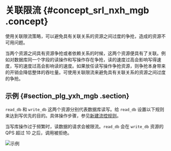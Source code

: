 # 关联限流 {#concept_srl_nxh_mgb .concept}

使用关联限流策略，可以避免具有关联关系的资源之间过度的争抢，造成的资源不可用问题。

当两个资源之间具有资源争抢或者依赖关系的时候，这两个资源便具有了关联。例如对数据库同一个字段的读操作和写操作存在争抢，读的速度过高会影响写得速度，写的速度过高会影响读的速度。如果放任读写操作争抢资源，则争抢本身带来的开销会降低整体的吞吐量。可使用关联限流来避免具有关联关系的资源之间过度的争抢。

## 示例 {#section_plg_yxh_mgb .section}

`read_db` 和 `write_db` 这两个资源分别代表数据库读写。给 `read_db` 设置以下规则来达到写优先的目的。具体操作步骤，参见[新建流控规则](intl.zh-CN/应用流控降级/控制台指南/流控规则.md#section_yks_qfd_kgb)。

当写库操作过于频繁时，读数据的请求会被限流。`read_db` 会在 `write_db` 资源的 QPS 超过 10 之后，调用被拒绝。

![示例](http://static-aliyun-doc.oss-cn-hangzhou.aliyuncs.com/assets/img/106706/156628803055275_zh-CN.png)


